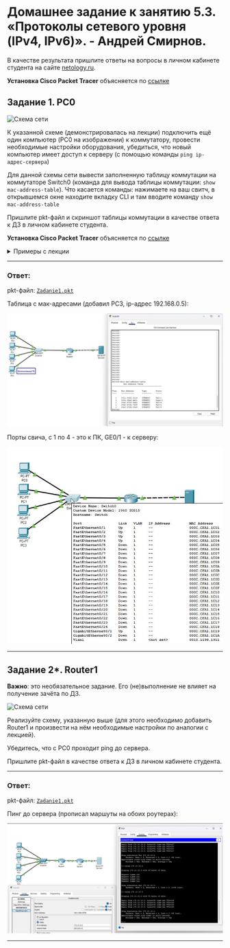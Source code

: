# Домашнее задание к занятию 5.3. «Протоколы сетевого уровня (IPv4, IPv6)». - Андрей Смирнов.

В качестве результата пришлите ответы на вопросы в личном кабинете студента на сайте [netology.ru](https://netology.ru).

**Установка Cisco Packet Tracer** объясняется по [ссылке](https://github.com/netology-code/ibnet-homeworks/tree/v2/01_intro)

## Задание 1. PC0

![Схема сети](pic/hw1.png)

К указанной схеме (демонстрировалась на лекции) подключить ещё один компьютер (PC0 на изображении) к коммутатору, провести необходимые настройки оборудования, убедиться, что новый компьютер имеет доступ к серверу (с помощью команды `ping ip-адрес-сервера`)

Для данной схемы сети вывести заполненную таблицу коммутации на коммутаторе Switch0 (команда для вывода таблицы коммутации: `show mac-address-table`). 
Что касается команды: нажимаете на ваш свитч, в открывшемся окне находите вкладку CLI и там вводите команду `show mac-address-table`

Пришлите pkt-файл и скриншот таблицы коммутации в качестве ответа к ДЗ в личном кабинете студента.

**Установка Cisco Packet Tracer** объясняется по [ссылке](https://github.com/netology-code/ibnet-homeworks/tree/v2/01_intro)

<details>
<summary>Примеры с лекции</summary>

Вы можете взять готовые примеры с лекции, но мы настоятельно рекомендуем вам потренироваться и самостоятельно повторить всё то, что мы делали в лекции, начиная от соединения двух компьютеров, заканчивая последней схемой.

1. [2 PC](assets/01_2pc.pkt)
1. [Switch](assets/02_switch.pkt)
1. [Router](assets/03_router.pkt)

Файлы открываются с помощью `File` `Open` из главного меню Packet Tracer.
</details>

-----


### Ответ:

pkt-файл:  [`Zadanie1.pkt`](assets/5_3/Zadanie1.pkt)

Таблица с мак-адресами (добавил PC3, ip-адрес 192.168.0.5):

![sshot5_3_z1-1](img/5_3_1-1.jpg)


Порты свича, с 1 по 4 - это к ПК, GE0/1 - к серверу:

![sshot5_3_z1-2](img/5_3_1-2.jpg)

-----



## Задание 2*. Router1

**Важно**: это необязательное задание. Его (не)выполнение не влияет на получение зачёта по ДЗ.

![Схема сети](pic/hw2.png)

Реализуйте схему, указанную выше (для этого необходимо добавить Router1 и произвести на нём необходимые настройки по аналогии с лекцией).

Убедитесь, что с PC0 проходит ping до сервера.

Пришлите pkt-файл в качестве ответа к ДЗ в личном кабинете студента.

-----


### Ответ:

pkt-файл:  [`Zadanie1.pkt`](assets/5_3/Zadanie2.pkt)

Пинг до сервера (прописал маршуты на обоих роутерах):

![sshot5_3_z2](img/5_3_2.jpg)

-----
